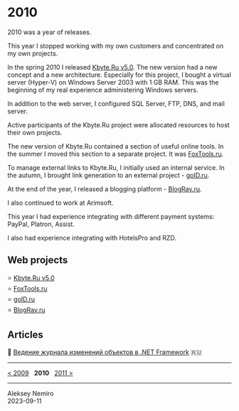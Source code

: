 # 2010

2010 was a year of releases.

This year I stopped working with my own customers and concentrated on my own projects.

In the spring 2010 I released [Kbyte.Ru v5.0](assets/kbyte.md). The new version had a new concept and a new architecture.
Especially for this project, I bought a virtual server (Hyper-V) on Windows Server 2003 with 1 GB RAM.
This was the beginning of my real experience administering Windows servers.

In addition to the web server, I configured SQL Server, FTP, DNS, and mail server.

Active participants of the Kbyte.Ru project were allocated resources to host their own projects.

The new version of Kbyte.Ru contained a section of useful online tools.
In the summer I moved this section to a separate project. It was [FoxTools.ru](assets/foxtools.md).

To manage external links to Kbyte.Ru, I initially used an internal service.
In the autumn, I brought link generation to an external project - [goID.ru](assets/goid.md).

At the end of the year, I released a blogging platform - [BlogRay.ru](assets/blogray.md).

I also continued to work at Arimsoft.

This year I had experience integrating with different payment systems: PayPal, Platron, Assist.

I also had experience integrating with HotelsPro and RZD.

## Web projects

:star: [Kbyte.Ru v5.0](assets/kbyte.md)  
:star: [FoxTools.ru](assets/foxtools.md)  
:star: [goID.ru](assets/goid.md)  
:star: [BlogRay.ru](assets/blogray.md)

## Articles

:page_facing_up: [Ведение журнала изменений объектов в .NET Framework](articles/ObjectsLog.md) :ru:

---
[< 2009](/2009) &nbsp; **2010** &nbsp; [2011 >](/2011)

---
Aleksey Nemiro  
2023-09-11
